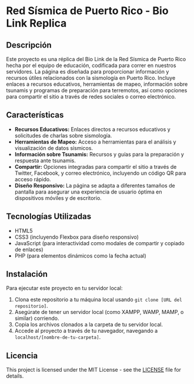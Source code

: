 # Red Sísmica de Puerto Rico - Bio Link Replica

## Descripción

Este proyecto es una réplica del Bio Link de la Red Sísmica de Puerto Rico hecha por el equipo de educación, codificada para correr en nuestros servidores. La página es diseñada para proporcionar información y recursos útiles relacionados con la sismología en Puerto Rico. Incluye enlaces a recursos educativos, herramientas de mapeo, información sobre tsunamis y programas de preparación para terremotos, así como opciones para compartir el sitio a través de redes sociales o correo electrónico.

## Características

- **Recursos Educativos:** Enlaces directos a recursos educativos y solicitudes de charlas sobre sismología.
- **Herramientas de Mapeo:** Acceso a herramientas para el análisis y visualización de datos sísmicos.
- **Información sobre Tsunamis:** Recursos y guías para la preparación y respuesta ante tsunamis.
- **Compartir:** Opciones integradas para compartir el sitio a través de Twitter, Facebook, y correo electrónico, incluyendo un código QR para acceso rápido.
- **Diseño Responsivo:** La página se adapta a diferentes tamaños de pantalla para asegurar una experiencia de usuario óptima en dispositivos móviles y de escritorio.

## Tecnologías Utilizadas

- HTML5
- CSS3 (incluyendo Flexbox para diseño responsivo)
- JavaScript (para interactividad como modales de compartir y copiado de enlaces)
- PHP (para elementos dinámicos como la fecha actual)

## Instalación

Para ejecutar este proyecto en tu servidor local:

1. Clona este repositorio a tu máquina local usando `git clone [URL del repositorio]`.
2. Asegúrate de tener un servidor local (como XAMPP, WAMP, MAMP, o similar) corriendo.
3. Copia los archivos clonados a la carpeta de tu servidor local.
4. Accede al proyecto a través de tu navegador, navegando a `localhost/[nombre-de-tu-carpeta]`.

## Licencia

This project is licensed under the MIT License - see the [LICENSE](LICENSE) file for details.
